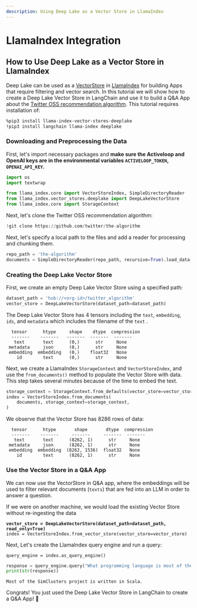 ```yaml
---
description: Using Deep Lake as a Vector Store in LlamaIndex
---
```


# LlamaIndex Integration

## How to Use Deep Lake as a Vector Store in LlamaIndex

Deep Lake can be used as a [VectorStore](https://python.langchain.com/en/latest/reference/modules/vectorstores.html#langchain.vectorstores.DeepLake) in [LlamaIndex](https://github.com/run-llama/llama\_index) for building Apps that require filtering and vector search. In this tutorial we will show how to create a Deep Lake Vector Store in LangChain and use it to build a Q\&A App about the [Twitter OSS recommendation algorithm](https://github.com/twitter/the-algorithm). This tutorial requires installation of:

```bash
%pip3 install llama-index-vector-stores-deeplake
!pip3 install langchain llama-index deeplake
```

### Downloading and Preprocessing the Data

First, let's import necessary packages and **make sure the Activeloop and OpenAI keys are in the environmental variables `ACTIVELOOP_TOKEN`, `OPENAI_API_KEY`.**

```python
import os
import textwrap

from llama_index.core import VectorStoreIndex, SimpleDirectoryReader
from llama_index.vector_stores.deeplake import DeepLakeVectorStore
from llama_index.core import StorageContext
```

Next, let's clone the Twitter OSS recommendation algorithm:

```python
!git clone https://github.com/twitter/the-algorithm
```

Next, let's specify a local path to the files and add a reader for processing and chunking them.

```python
repo_path = 'the-algorithm'
documents = SimpleDirectoryReader(repo_path, recursive=True).load_data()
```

### Creating the Deep Lake Vector Store

First, we create an empty Deep Lake Vector Store using a specified path:

```python
dataset_path = 'hub://<org-id>/twitter_algorithm'
vector_store = DeepLakeVectorStore(dataset_path=dataset_path)
```

The Deep Lake Vector Store has 4 tensors including the `text`, `embedding`, `ids`, and  `metadata` which includes the filename of the `text` .

```
  tensor      htype     shape    dtype  compression
  -------    -------   -------  -------  ------- 
   text       text      (0,)      str     None   
 metadata     json      (0,)      str     None   
 embedding  embedding   (0,)    float32   None   
    id        text      (0,)      str     None  
```

Next, we create a LlamaIndex `StorageContext` and `VectorStoreIndex`, and use the `from_documents()` method to populate the Vector Store with data. This step takes several minutes because of the time to embed the text.

```python
storage_context = StorageContext.from_defaults(vector_store=vector_store)
index = VectorStoreIndex.from_documents(
    documents, storage_context=storage_context,
)
```

We observe that the Vector Store has 8286 rows of data:

```
  tensor      htype       shape       dtype  compression
  -------    -------     -------     -------  ------- 
   text       text      (8262, 1)      str     None   
 metadata     json      (8262, 1)      str     None   
 embedding  embedding  (8262, 1536)  float32   None   
    id        text      (8262, 1)      str     None 
```

### Use the Vector Store in a Q\&A App

We can now use the VectorStore in Q\&A app, where the embeddings will be used to filter relevant documents (`texts`) that are fed into an LLM in order to answer a question.

If we were on another machine, we would load the existing Vector Store without re-ingesting the data

<pre class="language-python"><code class="lang-python"><strong>vector_store = DeepLakeVectorStore(dataset_path=dataset_path, read_only=True)
</strong>index = VectorStoreIndex.from_vector_store(vector_store=vector_store)
</code></pre>

Next, Let's create the LlamaIndex query engine and run a query:

```
query_engine = index.as_query_engine()
```

```python
response = query_engine.query("What programming language is most of the SimClusters written in?")
print(str(response))
```

`Most of the SimClusters project is written in Scala.`



Congrats! You just used the Deep Lake Vector Store in LangChain to create a Q\&A App! 🎉

